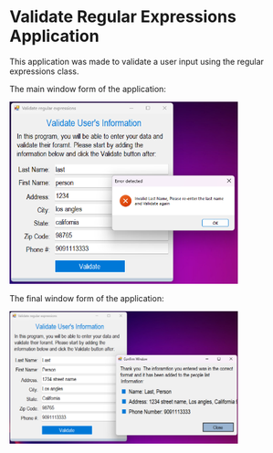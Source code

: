 # Validate Regular Expressions Application

This application was made to validate a user input using the regular expressions class.

The main window form of the application: 

<img src='./pictures/first_window.png' width='400'>

The final window form of the application: 

<img src='./pictures/second_window.png' width='400'>
